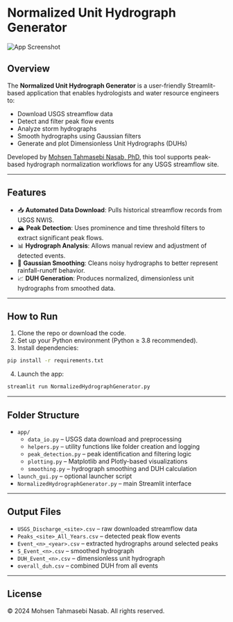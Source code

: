 
# Normalized Unit Hydrograph Generator

![App Screenshot](./app_screenshot.png)

## Overview

The **Normalized Unit Hydrograph Generator** is a user-friendly Streamlit-based application that enables hydrologists and water resource engineers to:

- Download USGS streamflow data
- Detect and filter peak flow events
- Analyze storm hydrographs
- Smooth hydrographs using Gaussian filters
- Generate and plot Dimensionless Unit Hydrographs (DUHs)

Developed by [Mohsen Tahmasebi Nasab, PhD](https://www.hydromohsen.com/), this tool supports peak-based hydrograph normalization workflows for any USGS streamflow site.

---

## Features

- 📥 **Automated Data Download**: Pulls historical streamflow records from USGS NWIS.
- 🏔️ **Peak Detection**: Uses prominence and time threshold filters to extract significant peak flows.
- 📊 **Hydrograph Analysis**: Allows manual review and adjustment of detected events.
- 🧪 **Gaussian Smoothing**: Cleans noisy hydrographs to better represent rainfall-runoff behavior.
- 📈 **DUH Generation**: Produces normalized, dimensionless unit hydrographs from smoothed data.

---

## How to Run

1. Clone the repo or download the code.
2. Set up your Python environment (Python ≥ 3.8 recommended).
3. Install dependencies:

```bash
pip install -r requirements.txt
```

4. Launch the app:

```bash
streamlit run NormalizedHydrographGenerator.py
```

---

## Folder Structure

- `app/`
  - `data_io.py` – USGS data download and preprocessing
  - `helpers.py` – utility functions like folder creation and logging
  - `peak_detection.py` – peak identification and filtering logic
  - `plotting.py` – Matplotlib and Plotly-based visualizations
  - `smoothing.py` – hydrograph smoothing and DUH calculation
- `launch_gui.py` – optional launcher script
- `NormalizedHydrographGenerator.py` – main Streamlit interface

---

## Output Files

- `USGS_Discharge_<site>.csv` – raw downloaded streamflow data
- `Peaks_<site>_All_Years.csv` – detected peak flow events
- `Event_<n>_<year>.csv` – extracted hydrographs around selected peaks
- `S_Event_<n>.csv` – smoothed hydrograph
- `DUH_Event_<n>.csv` – dimensionless unit hydrograph
- `overall_duh.csv` – combined DUH from all events

---

## License

© 2024 Mohsen Tahmasebi Nasab. All rights reserved.
